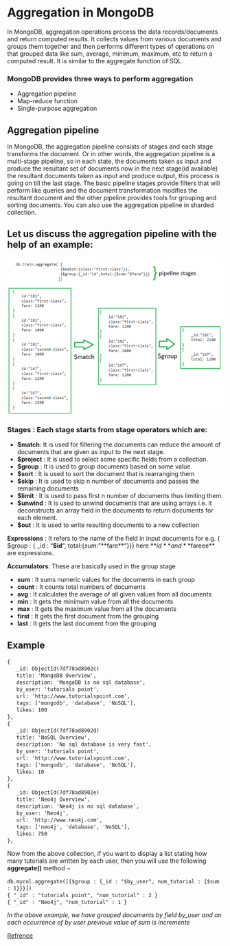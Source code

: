 # Aggregation in MongoDB

In MongoDB, aggregation operations process the data records/documents and return computed results. It collects values from various documents and groups them together and then performs different types of operations on that grouped data like sum, average, minimum, maximum, etc to return a computed result. It is similar to the aggregate function of SQL.

### MongoDB provides three ways to perform aggregation

- Aggregation pipeline
- Map-reduce function
- Single-purpose aggregation

## Aggregation pipeline

In MongoDB, the aggregation pipeline consists of stages and each stage transforms the document. Or in other words, the aggregation pipeline is a multi-stage pipeline, so in each state, the documents taken as input and produce the resultant set of documents now in the next stage(id available) the resultant documents taken as input and produce output, this process is going on till the last stage. The basic pipeline stages provide filters that will perform like queries and the document transformation modifies the resultant document and the other pipeline provides tools for grouping and sorting documents. You can also use the aggregation pipeline in sharded collection.

## Let us discuss the aggregation pipeline with the help of an example:

![image](./assets/aggregate.png)

### **Stages** : Each stage starts from stage operators which are:

- **$match**: It is used for filtering the documents can reduce the amount of documents that are given as input to the next stage.
- **$project** : It is used to select some specific fields from a collection.
- **$group** : It is used to group documents based on some value.
- **$sort** : It is used to sort the document that is rearranging them
- **$skip** : It is used to skip n number of documents and passes the remaining documents
- **$limit** : It is used to pass first n number of documents thus limiting them.
- **$unwind** : It is used to unwind documents that are using arrays i.e. it deconstructs an array field in the documents to return documents for each element.
- **$out** : It is used to write resulting documents to a new collection

**Expressions** : It refers to the name of the field in input documents for e.g. { $group : { _id : “**$id**“, total:{$sum:”**$fare**“}}} here **$id** and **$fareee\*\* are expressions.

**Accumulators**: These are basically used in the group stage

- **sum** : It sums numeric values for the documents in each group
- **count** : It counts total numbers of documents
- **avg** : It calculates the average of all given values from all documents
- **min** : It gets the minimum value from all the documents
- **max** : It gets the maximum value from all the documents
- **first** : It gets the first document from the grouping
- **last** : It gets the last document from the grouping

## Example

```
{
   _id: ObjectId(7df78ad8902c)
   title: 'MongoDB Overview',
   description: 'MongoDB is no sql database',
   by_user: 'tutorials point',
   url: 'http://www.tutorialspoint.com',
   tags: ['mongodb', 'database', 'NoSQL'],
   likes: 100
},
{
   _id: ObjectId(7df78ad8902d)
   title: 'NoSQL Overview',
   description: 'No sql database is very fast',
   by_user: 'tutorials point',
   url: 'http://www.tutorialspoint.com',
   tags: ['mongodb', 'database', 'NoSQL'],
   likes: 10
},
{
   _id: ObjectId(7df78ad8902e)
   title: 'Neo4j Overview',
   description: 'Neo4j is no sql database',
   by_user: 'Neo4j',
   url: 'http://www.neo4j.com',
   tags: ['neo4j', 'database', 'NoSQL'],
   likes: 750
},
```

Now from the above collection, if you want to display a list stating how many tutorials are written by each user, then you will use the following **aggregate()** method −

```
db.mycol.aggregate([{$group : {_id : "$by_user", num_tutorial : {$sum : 1}}}])
{ "_id" : "tutorials point", "num_tutorial" : 2 }
{ "_id" : "Neo4j", "num_tutorial" : 1 }
```

_In the above example, we have grouped documents by field by_user and on each occurrence of by user previous value of sum is incremente_

[Refrence](https://www.geeksforgeeks.org/aggregation-in-mongodb/)
